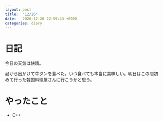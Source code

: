```yaml
---
layout: post
title:  "12/26"
date:   2020-12-26 22:59:43 +0900
categories: diary
---
```

# 日記

今日の天気は快晴。

昼から出かけて牛タンを食べた。いつ食べても本当に美味しい。明日はこの間初めて行った韓国料理屋さんに行こうかと思う。

# やったこと

- C++